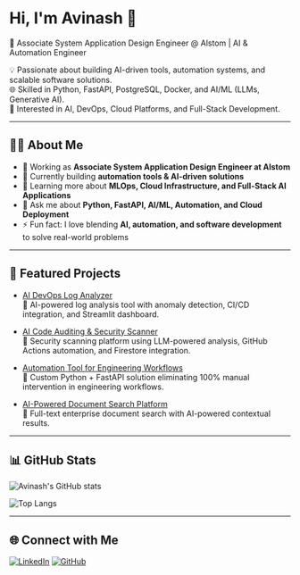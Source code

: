# Hi, I'm Avinash 👋
🚀 Associate System Application Design Engineer @ Alstom | AI & Automation Engineer  

💡 Passionate about building AI-driven tools, automation systems, and scalable software solutions.  
🌐 Skilled in Python, FastAPI, PostgreSQL, Docker, and AI/ML (LLMs, Generative AI).  
📌 Interested in AI, DevOps, Cloud Platforms, and Full-Stack Development.  

---

## 👨‍💻 About Me
- 💼 Working as **Associate System Application Design Engineer at Alstom**  
- 🔭 Currently building **automation tools & AI-driven solutions**  
- 🌱 Learning more about **MLOps, Cloud Infrastructure, and Full-Stack AI Applications**  
- 💬 Ask me about **Python, FastAPI, AI/ML, Automation, and Cloud Deployment**  
- ⚡ Fun fact: I love blending **AI, automation, and software development** to solve real-world problems  

---

## 🚀 Featured Projects

- [AI DevOps Log Analyzer](https://github.com/yourusername/devops-log-analyzer)  
  🔹 AI-powered log analysis tool with anomaly detection, CI/CD integration, and Streamlit dashboard.  

- [AI Code Auditing & Security Scanner](https://github.com/yourusername/ai-code-audit)  
  🔹 Security scanning platform using LLM-powered analysis, GitHub Actions automation, and Firestore integration.  

- [Automation Tool for Engineering Workflows](https://github.com/yourusername/alstom-automation)  
  🔹 Custom Python + FastAPI solution eliminating 100% manual intervention in engineering workflows.  

- [AI-Powered Document Search Platform](https://github.com/yourusername/doc-search-ai)  
  🔹 Full-text enterprise document search with AI-powered contextual results.  

---

## 📊 GitHub Stats
![Avinash's GitHub stats](https://github-readme-stats.vercel.app/api?username=yourusername&show_icons=true&theme=radical)

![Top Langs](https://github-readme-stats.vercel.app/api/top-langs/?username=yourusername&layout=compact&theme=radical)

---

## 🌐 Connect with Me
[![LinkedIn](https://img.shields.io/badge/LinkedIn-0A66C2?style=for-the-badge&logo=linkedin&logoColor=white)](https://www.linkedin.com/in/avinashkarri/)
[![GitHub](https://img.shields.io/badge/GitHub-181717?style=for-the-badge&logo=github&logoColor=white)](https://github.com/yourusername)
